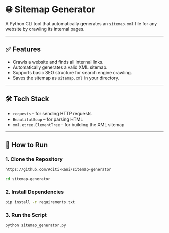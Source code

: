 # 🌐 Sitemap Generator

A Python CLI tool that automatically generates an `sitemap.xml` file for any website by crawling its internal pages.

---

## ✅ Features

- Crawls a website and finds all internal links.
- Automatically generates a valid XML sitemap.
- Supports basic SEO structure for search engine crawling.
- Saves the sitemap as `sitemap.xml` in your directory.

---

## 🛠️ Tech Stack

- `requests` – for sending HTTP requests
- `BeautifulSoup` – for parsing HTML
- `xml.etree.ElementTree` – for building the XML sitemap

---

## 🚀 How to Run

### 1. Clone the Repository

```bash
https://github.com/Aditi-Rani/sitemap-generator
```
```bash
cd sitemap-generator
```

### 2. Install Dependencies
```bash
pip install -r requirements.txt
```
### 3. Run the Script
```bash
python sitemap_generator.py
```
